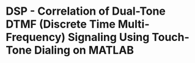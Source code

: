 # DSP - Correlation of Dual-Tone DTMF (Discrete Time Multi-Frequency) Signaling Using Touch-Tone Dialing on MATLAB
